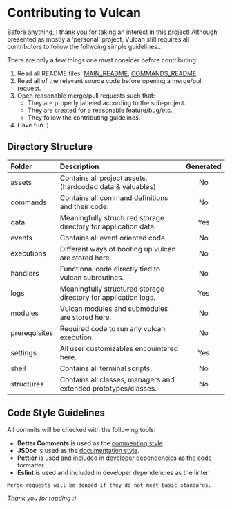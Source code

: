 # Contributing to Vulcan

Before anything, I thank you for taking an interest in this project! Although presented as mostly a 'personal' project, Vulcan still requires all contributors to follow the follwoing simple guidelines...

There are only a few things one must consider before contributing:

1. Read all README files: [MAIN_README](../README.md), [COMMANDS_README](../commands/README.md).
2. Read all of the relevant source code before opening a merge/pull request.
3. Open reasonable merge/pull requests such that:
    - They are properly labeled according to the sub-project.
    - They are created for a reasonable feature/bug/etc.
    - They follow the contributing guidelines.
4. Have fun :)

## Directory Structure

| Folder        | Description                                                     | Generated |
| :------------ | :-------------------------------------------------------------- | :-------: |
| assets        | Contains all project assets. (hardcoded data & valuables)       |    No     |
| commands      | Contains all command definitions and their code.                |    No     |
| data          | Meaningfully structured storage directory for application data. |    Yes    |
| events        | Contains all event oriented code.                               |    No     |
| executions    | Different ways of booting up vulcan are stored here.            |    No     |
| handlers      | Functional code directly tied to vulcan subroutines.            |    No     |
| logs          | Meaningfully structured storage directory for application logs. |    Yes    |
| modules       | Vulcan modules and submodules are stored here.                  |    No     |
| prerequisites | Required code to run any vulcan execution.                      |    No     |
| settings      | All user customizables encouintered here.                       |    Yes    |
| shell         | Contains all terminal scripts.                                  |    No     |
| structures    | Contains all classes, managers and extended prototypes/classes. |    No     |

## Code Style Guidelines

All commits will be checked with the following tools:

- **Better Comments** is used as the [commenting style](https://github.com/aaron-bond/better-comments).
- **JSDoc** is used as the [documentation style](https://jsdoc.app/).
- **Pettier** is used and included in developer dependencies as the code formatter.
- **Eslint** is used and included in developer dependencies as the linter.

```sh
Merge requests will be denied if they do not meet basic standards.
```

_Thank you for reading :)_
